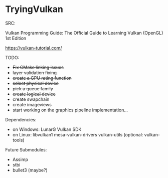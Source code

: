 # TryingVulkan

SRC:

Vulkan Programming Guide: The Official Guide to Learning Vulkan (OpenGL) 1st Edition

https://vulkan-tutorial.com/

TODO:
- ~~Fix CMake linking issues~~
- ~~layer validation fixing~~
- ~~create a GPU rating function~~
- ~~select physical device~~
- ~~pick a queue family~~
- ~~create logical device~~
- create swapchain
- create imageviews 
- start working on the graphics pipeline implementation...

Dependencies:

- on Windows: LunarG Vulkan SDK
- on Linux: libvulkan1 mesa-vulkan-drivers vulkan-utils (optional: vulkan-tools)

Future Submodules:

- Assimp
- stbi
- bullet3 (maybe?)